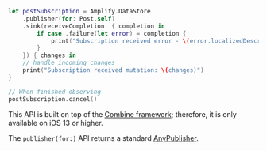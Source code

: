 ```swift
let postSubscription = Amplify.DataStore
    .publisher(for: Post.self)
    .sink(receiveCompletion: { completion in
        if case .failure(let error) = completion {
            print("Subscription received error - \(error.localizedDescription)")
        }
    }) { changes in
    // handle incoming changes
    print("Subscription received mutation: \(changes)")
}

// When finished observing
postSubscription.cancel()
```

<amplify-callout>

This API is built on top of the [Combine framework](https://developer.apple.com/documentation/combine); therefore, it is only available on iOS 13 or higher.

The `publisher(for:)` API returns a standard [AnyPublisher](https://developer.apple.com/documentation/combine/anypublisher).

</amplify-callout>
